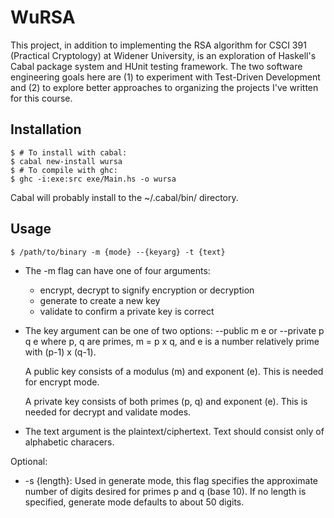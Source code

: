# WuRSA

This project, in addition to implementing the RSA algorithm for CSCI
391 (Practical Cryptology) at Widener University, is an exploration of
Haskell's Cabal package system and HUnit testing framework. The two
software engineering goals here are (1) to experiment with Test-Driven
Development and (2) to explore better approaches to organizing the
projects I've written for this course.


## Installation

	$ # To install with cabal:
	$ cabal new-install wursa	
	$ # To compile with ghc:
	$ ghc -i:exe:src exe/Main.hs -o wursa

Cabal will probably install to the ~/.cabal/bin/ directory.


## Usage

	$ /path/to/binary -m {mode} --{keyarg} -t {text}

* The -m flag can have one of four arguments:
	- encrypt, decrypt to signify encryption or decryption
	- generate to create a new key
	- validate to confirm a private key is correct

* The key argument can be one of two options:
	--public m e
	or
	--private p q e
	where p, q are primes, m = p x q, and e is a number relatively
	prime with (p-1) x (q-1).

	A public key consists of a modulus (m) and exponent (e). This is
	needed for encrypt mode.

	A private key consists of both primes (p, q) and exponent (e).
	This is needed for decrypt and validate modes.

* The text argument is the plaintext/ciphertext. Text should consist
	only of alphabetic characers.

Optional: 

* -s {length}: Used in generate mode, this flag specifies the
	approximate number of digits desired for primes p and q (base 10).
	If no length is specified, generate mode defaults to about 50
	digits.
